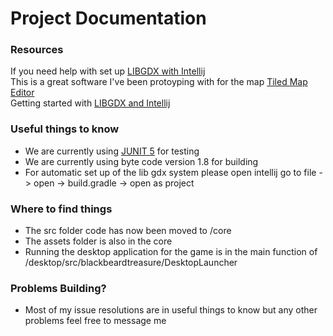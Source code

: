 # Project Documentation

### Resources
If you need help with set up [LIBGDX with Intellij](https://github.com/libgdx/libgdx/wiki/Gradle-and-Intellij-IDEA) <br />
This is a great software I've been protoyping with for the map [Tiled Map Editor](http://www.mapeditor.org/download.html) <br />
Getting started with [LIBGDX and Intellij](https://github.com/libgdx/libgdx/wiki/Using-libgdx-with-intellij-idea)

### Useful things to know
  - We are currently using [JUNIT 5](http://junit.org/junit5/docs/current/user-guide/) for testing
  - We are currently using byte code version 1.8 for building
  - For automatic set up of the lib gdx system please open intellij go to file -> open -> build.gradle -> open as project

### Where to find things
  - The src folder code has now been moved to /core
  - The assets folder is also in the core
  - Running the desktop application for the game is in the main function of /desktop/src/blackbeardtreasure/DesktopLauncher

### Problems Building?
  - Most of my issue resolutions are in useful things to know but any other problems feel free to message me